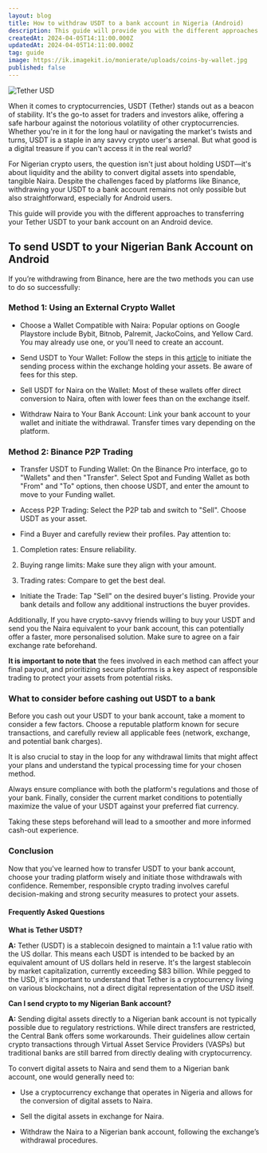 ```yaml
---
layout: blog
title: How to withdraw USDT to a bank account in Nigeria (Android)
description: This guide will provide you with the different approaches to transferring your Tether USDT to your bank account on an Android device.
createdAt: 2024-04-05T14:11:00.000Z
updatedAt: 2024-04-05T14:11:00.000Z
tag: guide
image: https://ik.imagekit.io/monierate/uploads/coins-by-wallet.jpg
published: false
---
```

![Tether USD](https://ik.imagekit.io/monierate/uploads/coins-by-wallet.jpg)

When it comes to cryptocurrencies, USDT (Tether) stands out as a beacon of stability. It's the go-to asset for traders and investors alike, offering a safe harbour against the notorious volatility of other cryptocurrencies. Whether you're in it for the long haul or navigating the market's twists and turns, USDT is a staple in any savvy crypto user's arsenal. But what good is a digital treasure if you can't access it in the real world?

For Nigerian crypto users, the question isn't just about holding USDT—it's about liquidity and the ability to convert digital assets into spendable, tangible Naira. Despite the challenges faced by platforms like Binance, withdrawing your USDT to a bank account remains not only possible but also straightforward, especially for Android users.

This guide will provide you with the different approaches to transferring your Tether USDT to your bank account on an Android device.
  

## To send USDT to your Nigerian Bank Account on Android

If you’re withdrawing from Binance, here are the two methods you can use to do so successfully:

### Method 1: Using an External Crypto Wallet

-   Choose a Wallet Compatible with Naira: Popular options on Google Playstore include Bybit, Bitnob, Palremit, JackoCoins, and Yellow Card. You may already use one, or you'll need to create an account.
    
-   Send USDT to Your Wallet: Follow the steps in this [article](https://monierate.com/blog/how-to-send-usdt-from-binance-to-another-wallet-ios-step-by-step-guide) to initiate the sending process within the exchange holding your assets. Be aware of fees for this step.
    
-   Sell USDT for Naira on the Wallet: Most of these wallets offer direct conversion to Naira, often with lower fees than on the exchange itself.
    
-   Withdraw Naira to Your Bank Account: Link your bank account to your wallet and initiate the withdrawal. Transfer times vary depending on the platform.

### Method 2: Binance P2P Trading

-   Transfer USDT to Funding Wallet: On the Binance Pro interface, go to "Wallets" and then "Transfer". Select Spot and Funding Wallet as both "From" and "To" options, then choose USDT, and enter the amount to move to your Funding wallet.
    
-   Access P2P Trading: Select the P2P tab and switch to "Sell". Choose USDT as your asset.
    
-   Find a Buyer and carefully review their profiles. Pay attention to:

1) Completion rates: Ensure reliability.
    
2) Buying range limits: Make sure they align with your amount.
    
3) Trading rates: Compare to get the best deal.
    
-   Initiate the Trade: Tap "Sell" on the desired buyer's listing. Provide your bank details and follow any additional instructions the buyer provides.

Additionally, If you have crypto-savvy friends willing to buy your USDT and send you the Naira equivalent to your bank account, this can potentially offer a faster, more personalised solution. Make sure to agree on a fair exchange rate beforehand.

**It is important to note that** the fees involved in each method can affect your final payout, and prioritizing secure platforms is a key aspect of responsible trading to protect your assets from potential risks.
  

### What to consider before cashing out USDT to a bank
Before you cash out your USDT to your bank account, take a moment to consider a few factors. Choose a reputable platform known for secure transactions, and carefully review all applicable fees (network, exchange, and potential bank charges). 

It is also crucial to stay in the loop for any withdrawal limits that might affect your plans and understand the typical processing time for your chosen method. 

Always ensure compliance with both the platform's regulations and those of your bank. Finally, consider the current market conditions to potentially maximize the value of your USDT against your preferred fiat currency. 

Taking these steps beforehand will lead to a smoother and more informed cash-out experience.

### Conclusion
Now that you've learned how to transfer USDT to your bank account, choose your trading platform wisely and initiate those withdrawals with confidence. Remember, responsible crypto trading involves careful decision-making and strong security measures to protect your assets.

#### Frequently Asked Questions

**What is Tether USDT?**

**A:** Tether (USDT) is a stablecoin designed to maintain a 1:1 value ratio with the US dollar. This means each USDT is intended to be backed by an equivalent amount of US dollars held in reserve. It's the largest stablecoin by market capitalization, currently exceeding $83 billion. While pegged to the USD, it's important to understand that Tether is a cryptocurrency living on various blockchains, not a direct digital representation of the USD itself.

**Can I send crypto to my Nigerian Bank account?**

**A:** Sending digital assets directly to a Nigerian bank account is not typically possible due to regulatory restrictions. While direct transfers are restricted, the Central Bank offers some workarounds. Their guidelines allow certain crypto transactions through Virtual Asset Service Providers (VASPs) but traditional banks are still barred from directly dealing with cryptocurrency.

To convert digital assets to Naira and send them to a Nigerian bank account, one would generally need to:

-   Use a cryptocurrency exchange that operates in Nigeria and allows for the conversion of digital assets to Naira.
    
-   Sell the digital assets in exchange for Naira.
    
-   Withdraw the Naira to a Nigerian bank account, following the exchange’s withdrawal procedures.

